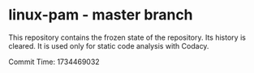 # linux-pam - master branch

This repository contains the frozen state of the repository.
Its history is cleared. It is used only for static code
analysis with Codacy.

Commit Time: 1734469032